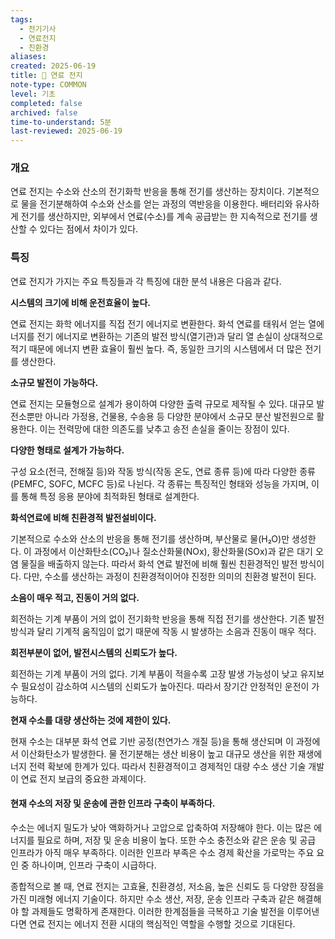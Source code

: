 ```yaml
---
tags:
  - 전기기사
  - 연료전지
  - 친환경
aliases:
created: 2025-06-19
title: 📝 연료 전지
note-type: COMMON
level: 기초
completed: false
archived: false
time-to-understand: 5분
last-reviewed: 2025-06-19
---
```


### 개요

연료 전지는 수소와 산소의 전기화학 반응을 통해 전기를 생산하는 장치이다. 기본적으로 물을 전기분해하여 수소와 산소를 얻는 과정의 역반응을 이용한다. 배터리와 유사하게 전기를 생산하지만, 외부에서 연료(수소)를 계속 공급받는 한 지속적으로 전기를 생산할 수 있다는 점에서 차이가 있다.

### 특징

연료 전지가 가지는 주요 특징들과 각 특징에 대한 분석 내용은 다음과 같다.

**시스템의 크기에 비해 운전효율이 높다.**

연료 전지는 화학 에너지를 직접 전기 에너지로 변환한다. 화석 연료를 태워서 얻는 열에너지를 전기 에너지로 변환하는 기존의 발전 방식(열기관)과 달리 열 손실이 상대적으로 적기 때문에 에너지 변환 효율이 훨씬 높다. 즉, 동일한 크기의 시스템에서 더 많은 전기를 생산한다.

**소규모 발전이 가능하다.**

연료 전지는 모듈형으로 설계가 용이하여 다양한 출력 규모로 제작될 수 있다. 대규모 발전소뿐만 아니라 가정용, 건물용, 수송용 등 다양한 분야에서 소규모 분산 발전원으로 활용한다. 이는 전력망에 대한 의존도를 낮추고 송전 손실을 줄이는 장점이 있다.

**다양한 형태로 설계가 가능하다.**

구성 요소(전극, 전해질 등)와 작동 방식(작동 온도, 연료 종류 등)에 따라 다양한 종류(PEMFC, SOFC, MCFC 등)로 나뉜다. 각 종류는 특징적인 형태와 성능을 가지며, 이를 통해 특정 응용 분야에 최적화된 형태로 설계한다.

**화석연료에 비해 친환경적 발전설비이다.**

기본적으로 수소와 산소의 반응을 통해 전기를 생산하며, 부산물로 물(H₂O)만 생성한다. 이 과정에서 이산화탄소(CO₂)나 질소산화물(NOx), 황산화물(SOx)과 같은 대기 오염 물질을 배출하지 않는다. 따라서 화석 연료 발전에 비해 훨씬 친환경적인 발전 방식이다. 다만, 수소를 생산하는 과정이 친환경적이어야 진정한 의미의 친환경 발전이 된다.

**소음이 매우 적고, 진동이 거의 없다.**

회전하는 기계 부품이 거의 없이 전기화학 반응을 통해 직접 전기를 생산한다. 기존 발전 방식과 달리 기계적 움직임이 없기 때문에 작동 시 발생하는 소음과 진동이 매우 적다.

**회전부분이 없어, 발전시스템의 신뢰도가 높다.**

회전하는 기계 부품이 거의 없다. 기계 부품이 적을수록 고장 발생 가능성이 낮고 유지보수 필요성이 감소하여 시스템의 신뢰도가 높아진다. 따라서 장기간 안정적인 운전이 가능하다.

**현재 수소를 대량 생산하는 것에 제한이 있다.**

현재 수소는 대부분 화석 연료 기반 공정(천연가스 개질 등)을 통해 생산되며 이 과정에서 이산화탄소가 발생한다. 물 전기분해는 생산 비용이 높고 대규모 생산을 위한 재생에너지 전력 확보에 한계가 있다. 따라서 친환경적이고 경제적인 대량 수소 생산 기술 개발이 연료 전지 보급의 중요한 과제이다.

#### 현재 수소의 저장 및 운송에 관한 인프라 구축이 부족하다.

수소는 에너지 밀도가 낮아 액화하거나 고압으로 압축하여 저장해야 한다. 이는 많은 에너지를 필요로 하며, 저장 및 운송 비용이 높다. 또한 수소 충전소와 같은 운송 및 공급 인프라가 아직 매우 부족하다. 이러한 인프라 부족은 수소 경제 확산을 가로막는 주요 요인 중 하나이며, 인프라 구축이 시급하다.

종합적으로 볼 때, 연료 전지는 고효율, 친환경성, 저소음, 높은 신뢰도 등 다양한 장점을 가진 미래형 에너지 기술이다. 하지만 수소 생산, 저장, 운송 인프라 구축과 같은 해결해야 할 과제들도 명확하게 존재한다. 이러한 한계점들을 극복하고 기술 발전을 이루어낸다면 연료 전지는 에너지 전환 시대의 핵심적인 역할을 수행할 것으로 기대된다.